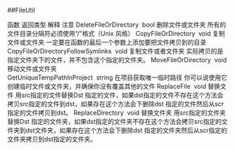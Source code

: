 ##FileUtil



函数	返回类型	解释	注意DeleteFileOrDirectory 	bool	删除文件或文件夹	所有的文件目录分隔符必须使用“/”格式（Unix 风格）CopyFileOrDirectory 	void	复制文件或文件夹	一定要在函数的最后一个参数上添加要把文件拷贝到的目录CopyFileOrDirectoryFollowSymlinks 	void	复制文件或者文件夹	实际拷贝的是指定文件夹下的文件，并不包含这个指定的文件夹。MoveFileOrDirectory 	void	移动文件或文件夹	GetUniqueTempPathInProject 	string	在项目获取唯一临时路径	你可以说使用它创建临时文件或文件夹，并确保你没有覆盖其他的文件ReplaceFile 	void	替换文件	用src指定的文件替换Dst 指定的文件，如果dst指定的文件不存在这个方法会拷贝src指定的文件到dst，如果存在这个方法会下删除dst 指定的文件然后从scr指定的文件拷贝到dst。ReplaceDirectory 	void	替换文件夹	用src指定的文件夹替换Dst 指定的文件夹，如果dst指定的文件夹不存在这个方法会拷贝src指定的文件夹到dst文件夹，如果存在这个方法会下删除dst 指定的文件夹然后从scr指定的文件夹拷贝到dst指定的文件夹。

